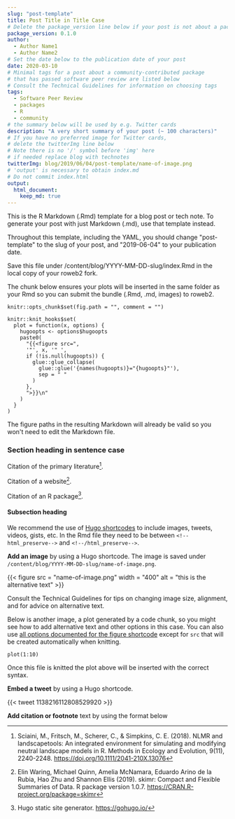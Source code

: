 ```yaml
---
slug: "post-template"
title: Post Title in Title Case
# Delete the package_version line below if your post is not about a package
package_version: 0.1.0
author:
  - Author Name1
  - Author Name2
# Set the date below to the publication date of your post
date: 2020-03-10
# Minimal tags for a post about a community-contributed package 
# that has passed software peer review are listed below
# Consult the Technical Guidelines for information on choosing tags
tags:
  - Software Peer Review
  - packages
  - R
  - community
# the summary below will be used by e.g. Twitter cards
description: "A very short summary of your post (~ 100 characters)"
# If you have no preferred image for Twitter cards,
# delete the twitterImg line below 
# Note there is no '/' symbol before 'img' here
# if needed replace blog with technotes
twitterImg: blog/2019/06/04/post-template/name-of-image.png
# 'output' is necessary to obtain index.md
# Do not commit index.html
output: 
  html_document:
    keep_md: true
---
```


This is the R Markdown (.Rmd) template for a blog post or tech note. 
To generate your post with just Markdown (.md), use that template instead.

Throughout this template, including the YAML, 
you should change "post-template" to the slug of your post, 
and "2019-06-04" to your publication date.

Save this file under /content/blog/YYYY-MM-DD-slug/index.Rmd in the local copy of your roweb2 fork.

The chunk below ensures your plots will be inserted in the same folder as your Rmd so you can submit the bundle (.Rmd, .md, images) to roweb2.

```{r setup, include=FALSE}
knitr::opts_chunk$set(fig.path = "", comment = "")

knitr::knit_hooks$set(
  plot = function(x, options) {
    hugoopts <- options$hugoopts
    paste0(
      "{{<figure src=",
      '"', x, '" ',
      if (!is.null(hugoopts)) {
        glue::glue_collapse(
          glue::glue('{names(hugoopts)}="{hugoopts}"'),
          sep = " "
        )
      },
      ">}}\n"
    )
  }
)
```

The figure paths in the resulting Markdown will already be valid so you won't need to edit the Markdown file.

### Section heading in sentence case

Citation of the primary literature[^1]. 

Citation of a website[^2]. 

Citation of an R package[^3].

#### Subsection heading

We recommend the use of [Hugo shortcodes](https://gohugo.io/content-management/shortcodes/) to include images, tweets, videos, gists, etc. In the Rmd file they need to be between `<!--html_preserve-->` and `<!--/html_preserve-->`.

**Add an image** by using a Hugo shortcode. The image is saved under `/content/blog/YYYY-MM-DD-slug/name-of-image.png`.

<!--html_preserve--> {{< figure src = "name-of-image.png" width = "400" alt = "this is the alternative text" >}}<!--/html_preserve-->

Consult the Technical Guidelines for tips on changing image size, alignment, and for advice on alternative text.

Below is another image, a plot generated by a code chunk, so you might see how to add alternative text and other options in this case. You can also use [all options documented for the figure shortcode](https://gohugo.io/content-management/shortcodes/#figure) except for `src` that will be created automatically when knitting.

```{r chunkname, hugoopts=list(alt="alternative text please make it informative", title="title of the image", caption="this is what this image shows, write it here or in the paragraph after the image as you prefer", width=300)}
plot(1:10)
```

Once this file is knitted the plot above will be inserted with the correct syntax.


**Embed a tweet** by using a Hugo shortcode. 

<!--html_preserve--> {{< tweet 1138216112808529920 >}}<!--/html_preserve-->


**Add citation or footnote** text by using the format below 

[^1]: Sciaini, M., Fritsch, M., Scherer, C., & Simpkins, C. E. (2018). NLMR and landscapetools: An integrated environment for simulating and modifying neutral landscape models in R. Methods in Ecology and Evolution, 9(11), 2240-2248. <https://doi.org/10.1111/2041-210X.13076>
[^2]: Elin Waring, Michael Quinn, Amelia McNamara, Eduardo Arino de la Rubia, Hao Zhu and Shannon Ellis (2019). skimr: Compact and Flexible Summaries of Data. R package version 1.0.7. https://CRAN.R-project.org/package=skimr
[^3]: Hugo static site generator. https://gohugo.io/
